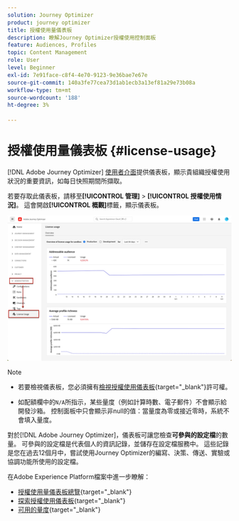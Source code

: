```yaml
---
solution: Journey Optimizer
product: journey optimizer
title: 授權使用量儀表板
description: 瞭解Journey Optimizer授權使用控制面板
feature: Audiences, Profiles
topic: Content Management
role: User
level: Beginner
exl-id: 7e91face-c8f4-4e70-9123-9e36bae7e67e
source-git-commit: 140a3fe77cea73d1ab1ecb3a13ef81a29e73b08a
workflow-type: tm+mt
source-wordcount: '188'
ht-degree: 3%

---
```


# 授權使用量儀表板 {#license-usage}

[!DNL Adobe Journey Optimizer] [使用者介面](../start/user-interface.md)提供儀表板，顯示貴組織授權使用狀況的重要資訊，如每日快照期間所擷取。

若要存取此儀表板，請移至&#x200B;**[!UICONTROL 管理]** > **[!UICONTROL 授權使用情況]**。 這會開啟&#x200B;**[!UICONTROL 概觀]**&#x200B;標籤，顯示儀表板。

![授權使用量儀表板總覽](assets/license-usage-dashboard.png)

>[!NOTE]
>
>* 若要檢視儀表板，您必須擁有[檢視授權使用儀表板](https://experienceleague.adobe.com/docs/experience-platform/dashboards/permissions.html#available-permissions){target="_blank"}許可權。
>
>* 如配額欄中的`N/A`所指示，某些量度（例如計算時數、電子郵件）不會顯示給開發沙箱。 控制面板中只會顯示非null的值：當量度為零或接近零時，系統不會填入量度。


對於[!DNL Adobe Journey Optimizer]，儀表板可讓您檢查&#x200B;**可參與的設定檔**&#x200B;的數量。 可參與的設定檔是代表個人的資訊記錄，並儲存在設定檔服務中。 這些記錄是您在過去12個月中，嘗試使用Journey Optimizer的編寫、決策、傳送、實驗或協調功能所使用的設定檔。

在Adobe Experience Platform檔案中進一步瞭解：

* [授權使用量儀表板總覽](https://experienceleague.adobe.com/docs/experience-platform/dashboards/guides/license-usage.html){target="_blank"}
* [探索授權使用儀表板](https://experienceleague.adobe.com/docs/experience-platform/dashboards/guides/license-usage.html#exploring-the-license-usage-dashboard){target="_blank"}
* [可用的量度](https://experienceleague.adobe.com/docs/experience-platform/dashboards/guides/license-usage.html?lang=zh-Hant#available-metrics){target="_blank"}
